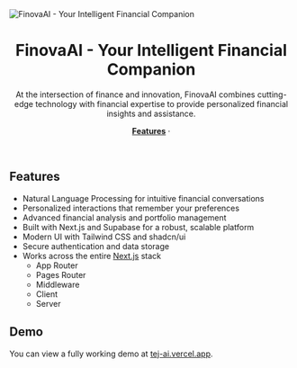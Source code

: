 <img alt="FinovaAI - Your Intelligent Financial Companion" src="https://demo-nextjs-with-supabase.vercel.app/opengraph-image.png">
  <h1 align="center">FinovaAI - Your Intelligent Financial Companion</h1>
</a>

<p align="center">
 At the intersection of finance and innovation, FinovaAI combines cutting-edge technology with financial expertise to provide personalized financial insights and assistance.
</p>

<p align="center">
  <a href="#features"><strong>Features</strong></a> ·
</p>
<br/>

## Features

- Natural Language Processing for intuitive financial conversations
- Personalized interactions that remember your preferences
- Advanced financial analysis and portfolio management
- Built with Next.js and Supabase for a robust, scalable platform
- Modern UI with Tailwind CSS and shadcn/ui
- Secure authentication and data storage
- Works across the entire [Next.js](https://nextjs.org) stack
  - App Router
  - Pages Router
  - Middleware
  - Client
  - Server

## Demo

You can view a fully working demo at [tej-ai.vercel.app](https://tej-ai.vercel.app/).

